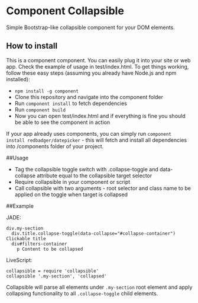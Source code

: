 Component Collapsible
===========

Simple Bootstrap-like collapsible component for your DOM elements.

## How to install

This is a component component. You can easily plug it into your site or web app. Check the example of usage in test/index.html. To get things working, follow these easy steps (assuming you already have Node.js and npm installed):

* `npm install -g component`
* Clone this repository and navigate into the component folder
* Run `component install` to fetch dependencies
* Run `component build`
* Now you can open test/index.html and if everything is fine you should be able to see the component in action

If your app already uses components, you can simply run `component install redbadger/datepicker` - this will fetch and install all dependencies into /components folder of your project.

##Usage

* Tag the collapsible toggle switch with .collapse-toggle and data-collapse attribute equal to the collapsible target selector
* Require collapsible in your component or script
* Call collapsible with two arguments - root selector and class name to be applied on the toggle when target is collapsed

##Example

JADE:

```jade
div.my-section
  div.title.collapse-toggle(data-collapse="#collapse-container") Clickable title
  div#filters-container
    p Content to be collapsed
```
LiveScript:

```livescript
collapsible = require 'collapsible'
collapsible '.my-section', 'collapsed'
```

Collapsible will parse all elements under `.my-section` root element and apply collapsing functionality to all `.collapse-toggle` child elements.

